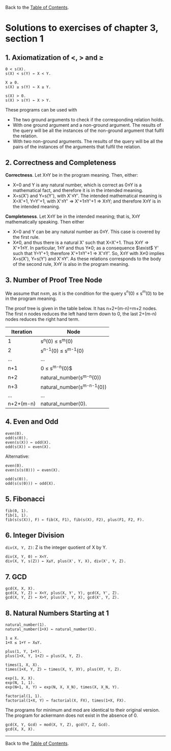 Back to the [Table of Contents](Contents.md).

# Solutions to exercises of chapter 3, section 1
## 1. Axiomatization of <, > and ≥
```
0 < s(X).
s(X) < s(Y) ← X < Y.

X ≥ 0.
s(X) ≥ s(Y) ← X ≥ Y.

s(X) > 0.
s(X) > s(Y) ← X > Y.
```

These programs can be used with
* The two ground arguments to check if the corresponding relation holds.
* With one ground argument and a non-ground argument. The results of the query
  will be all the instances of the non-ground argument that fulfil the relation.
* With two non-ground arguments. The results of the query will be all the pairs
  of the instances of the arguments that fulfil the relation.

## 2. Correctness and Completeness
**Correctness**. Let X≤Y be in the program meaning. Then, either:
  * X=0 and Y is any natural number, which is correct as 0≤Y is a mathematical
    fact, and therefore it is in the intended meaning.
  * X=s(X') and Y=s(Y'), with X'≤Y'. The intended mathematical meaning is
    X=X'+1, Y=Y'+1, with X'≤Y' ⇒ X'+1≤Y'+1 ⇒ X≤Y; and therefore X≤Y is in the
    intended meaning.

**Completeness**. Let X≤Y be in the intended meaning; that is, X≤Y
mathematically speaking. Then either
  * X=0 and Y can be any natural number as 0≤Y. This case is covered by
    the first rule.
  * X≠0, and thus there is a natural X' such that X=X'+1. Thus X≤Y ⇒ X'+1≤Y. In
    particular, 1≤Y and thus Y≠0; as a consequence $\exist$ Y' such that Y=Y'+1;
    therefore X'+1≤Y'+1 ⇒ X'≤Y'. So, X≤Y with X≠0 implies X=s(X'), Y=s(Y') and
    X'≤Y'. As these relations corresponds to the body of the second rule, X≤Y is
    also in the program meaning.

## 3. Number of Proof Tree Node
We assume that n≤m, as it is the condition for the query s$^\text{n}$(0) ≤
s$^\text{m}$(0) to be in the program meaning.

The proof tree is given in the table below. It has n+2+(m-n)=m+2 nodes. The
first n nodes reduces the left hand term down to 0, the last 2+(m-n) nodes
reduces the right hand term.

| Iteration | Node                                  |
| --------- | ------------------------------------- |
| 1         | s$^\text{n}$(0) ≤ s$^\text{m}$(0)     |
| 2         | s$^\text{n-1}$(0) ≤ s$^\text{m-1}$(0) |
| ...       | ...                                   |
| n+1       | 0 ≤ s$^\text{m-n}$(0)$                |
| n+2       | natural_number(s$^\text{m-n}$(0))     |
| n+3       | natural_number(s$^\text{m-n-1}$(0))   |
| ...       | ...                                   |
| n+2+(m-n) | natural_number(0).                    |

## 4. Even and Odd
```
even(0).
odd(s(0)).
even(s(X)) ← odd(X).
odd(s(X)) ← even(X).
```
Alternative:

```
even(0).
even(s(s(0))) ← even(X).

odd(s(0)).
odd(s(s(0))) ← odd(X).
```

## 5. Fibonacci
```
fib(0, 1).
fib(1, 1).
fib(s(s(X)), F) ← fib(X, F1), fib(s(X), F2), plus(F1, F2, F).
```

## 6. Integer Division
`div(X, Y, Z)`: Z is the integer quotient of X by Y.
```
div(X, Y, 0) ← X<Y.
div(X, Y, s(Z)) ← X≥Y, plus(X', Y, X), div(X', Y, Z).
```

## 7. GCD
```
gcd(X, X, X).
gcd(X, Y, Z) ← X<Y, plus(X, Y', Y), gcd(X, Y', Z).
gcd(X, Y, Z) ← X>Y, plus(X', Y, X), gcd(X', Y, Z).
```

## 8. Natural Numbers Starting at 1
```
natural_number(1).
natural_number(1+X) ← natural_number(X).

1 ≤ X.
1+X ≤ 1+Y ← X≤Y.

plus(1, Y, 1+Y).
plus(1+X, Y, 1+Z) ← plus(X, Y, Z).

times(1, X, X).
times(1+X, Y, Z) ← times(X, Y, XY), plus(XY, Y, Z).

exp(1, X, X).
exp(N, 1, 1).
exp(N+1, X, Y) ← exp(N, X, X_N), times(X, X_N, Y).

factorial(1, 1).
factorial(1+X, Y) ← factorial(X, FX), times(1+X, FX).
```
The programs for minimum and mod are identical to their original version. The
program for ackermann does not exist in the absence of 0.
```
gcd(X, Y, Gcd) ← mod(X, Y, Z), gcd(Y, Z, Gcd).
gcd(X, X, X).
```
---
Back to the [Table of Contents](Contents.md).